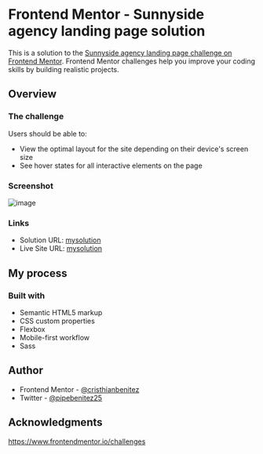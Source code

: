 # Frontend Mentor - Sunnyside agency landing page solution

This is a solution to the [Sunnyside agency landing page challenge on Frontend Mentor](https://www.frontendmentor.io/challenges/sunnyside-agency-landing-page-7yVs3B6ef). Frontend Mentor challenges help you improve your coding skills by building realistic projects.

## Overview

### The challenge

Users should be able to:

- View the optimal layout for the site depending on their device's screen size
- See hover states for all interactive elements on the page

### Screenshot

![image](https://i.imgur.com/6xALVJ8.png)

### Links

- Solution URL: [mysolution](https://www.frontendmentor.io/solutions/practice-of-bem-sass-and-semantic-html-C8Fl_SfCz)
- Live Site URL: [mysolution](https://mystifying-torvalds-47dd80.netlify.app/)

## My process

### Built with

- Semantic HTML5 markup
- CSS custom properties
- Flexbox
- Mobile-first workflow
- Sass

## Author

- Frontend Mentor - [@cristhianbenitez](https://www.frontendmentor.io/profile/cristhianbenitez)
- Twitter - [@pipebenitez25](https://twitter.com/PipeBenitez25)

## Acknowledgments

https://www.frontendmentor.io/challenges
